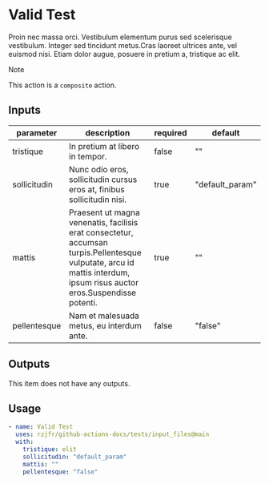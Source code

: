 # <!-- BEGIN_GH_DOCS_NAME -->Valid Test<!-- END_GH_DOCS_NAME -->

<!-- BEGIN_GH_DOCS_DESCRIPTION -->

Proin nec massa orci. Vestibulum elementum purus sed scelerisque vestibulum.
Integer sed tincidunt metus.Cras laoreet ultrices ante, vel euismod nisi.
Etiam dolor augue, posuere in pretium a, tristique ac elit.

<!-- END_GH_DOCS_DESCRIPTION -->

> [!NOTE]
> This action is a <!-- BEGIN_GH_DOCS_RUNS -->`composite`<!-- END_GH_DOCS_RUNS --> action.

## Inputs

<!-- BEGIN_GH_DOCS_INPUTS -->

| parameter    | description                                                                                                                                                            | required | default         |
| ------------ | ---------------------------------------------------------------------------------------------------------------------------------------------------------------------- | -------- | --------------- |
| tristique    | In pretium at libero in tempor.                                                                                                                                        | false    | ""              |
| sollicitudin | Nunc odio eros, sollicitudin cursus eros at, finibus sollicitudin nisi.                                                                                                | true     | "default_param" |
| mattis       | Praesent ut magna venenatis, facilisis erat consectetur, accumsan turpis.Pellentesque vulputate, arcu id mattis interdum, ipsum risus auctor eros.Suspendisse potenti. | true     | ""              |
| pellentesque | Nam et malesuada metus, eu interdum ante.                                                                                                                              | false    | "false"         |

<!-- END_GH_DOCS_INPUTS -->

## Outputs

<!-- BEGIN_GH_DOCS_OUTPUTS -->

This item does not have any outputs.

<!-- END_GH_DOCS_OUTPUTS -->

## Usage

<!-- BEGIN_GH_DOCS_USAGE -->

```yaml
- name: Valid Test
  uses: rzjfr/github-actions-docs/tests/input_files@main
  with:
    tristique: elit
    sollicitudin: "default_param"
    mattis: ""
    pellentesque: "false"
```

<!-- END_GH_DOCS_USAGE -->
